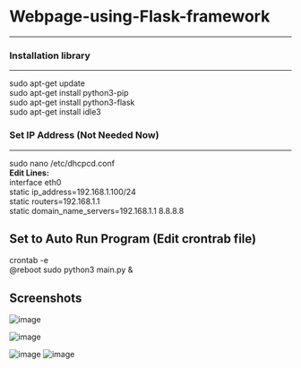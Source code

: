 # Webpage-using-Flask-framework
---------------------------------

### Installation library
---------------------------------
sudo apt-get update  
sudo apt-get install python3-pip  
sudo apt-get install python3-flask  
sudo apt-get install idle3  


### Set IP Address (Not Needed Now)
---------------------------------
sudo nano /etc/dhcpcd.conf  
**Edit Lines:**  
interface eth0  
static ip_address=192.168.1.100/24  
static routers=192.168.1.1  
static domain_name_servers=192.168.1.1 8.8.8.8  


Set to Auto Run Program  (Edit crontrab file)
---------------------------------

crontab -e  
@reboot sudo python3 main.py &

Screenshots
---------------------------------

![image](https://user-images.githubusercontent.com/47386222/217337132-1526d1eb-2563-47df-a48d-85200daa060d.png)

![image](https://user-images.githubusercontent.com/47386222/217337366-530243b2-9f78-4d63-b075-d0a3012534f7.png)

![image](https://user-images.githubusercontent.com/47386222/217337660-6b9f25bf-c283-4bd9-8649-2472c2649e5b.png)
![image](https://user-images.githubusercontent.com/47386222/217340413-ca922749-98ac-469f-adfa-c9df0a4b3e2c.png)


